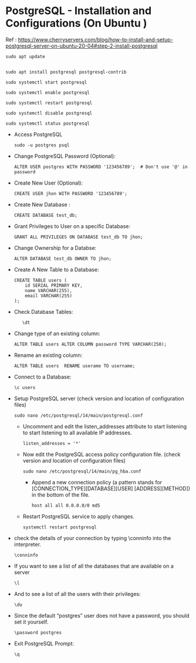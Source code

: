 #   PostgreSQL - Installation and Configurations (On Ubuntu )


Ref : https://www.cherryservers.com/blog/how-to-install-and-setup-postgresql-server-on-ubuntu-20-04#step-2-install-postgresql

    sudo apt update


    sudo apt install postgresql postgresql-contrib

    sudo systemctl start postgresql

    sudo systemctl enable postgresql

    sudo systemctl restart postgresql

    sudo systemctl disable postgresql

    sudo systemctl status postgresql


-   Access PostgreSQL
    
        sudo -u postgres psql



-   Change PostgreSQL Password (Optional):

        ALTER USER postgres WITH PASSWORD '123456789';  # Don't use '@' in password


-   Create New User (Optional):

        CREATE USER jhon WITH PASSWORD '123456789';


-   Create New Database :
    
        CREATE DATABASE test_db;

-   Grant Privileges to User on a specific Database:

        GRANT ALL PRIVILEGES ON DATABASE test_db TO jhon;

-   Change Ownership for a Databse:
    
        ALTER DATABASE test_db OWNER TO jhon;


-   Create A New Table to a Database:
    
        CREATE TABLE users (
            id SERIAL PRIMARY KEY,
            name VARCHAR(255),
            email VARCHAR(255)
        );

-   Check Database Tables:
            
           \dt


-   Change type of an existing column:
    
        ALTER TABLE users ALTER COLUMN password TYPE VARCHAR(250);


-   Rename an existing column:
    
        ALTER TABLE users  RENAME userame TO username;


-   Connect to a Database:
    
        \c users


-   Setup PostgreSQL server (check version and location of configuration files)

        sudo nano /etc/postgresql/14/main/postgresql.conf

    -   Uncomment and edit the listen_addresses attribute to start listening to start listening to all available IP addresses.

            listen_addresses = '*'

    -   Now edit the PostgreSQL access policy configuration file. (check version and location of configuration files)

            sudo nano /etc/postgresql/14/main/pg_hba.conf

        -   Append a new connection policy (a pattern stands for [CONNECTION_TYPE][DATABASE][USER] [ADDRESS][METHOD]) in the bottom of the file.

                host all all 0.0.0.0/0 md5

        
    -   Restart PostgreSQL service to apply changes.

            systemctl restart postgresql



        




-   check the details of your connection by typing \conninfo into the interpreter.
    
        \conninfo

-   If you want to see a list of all the databases that are available on a server

        \l

-   And to see a list of all the users with their privileges:

        \du

-   Since the default “postgres” user does not have a password, you should set it yourself.

        \password postgres



-   Exit PostgreSQL Prompt:

        \q